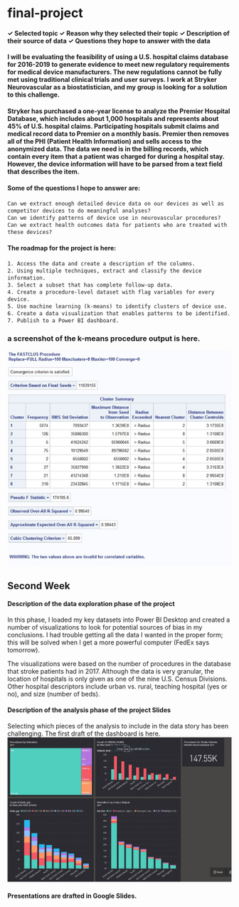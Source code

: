 # final-project
#### ✓ Selected topic ✓ Reason why they selected their topic ✓ Description of their source of data ✓ Questions they hope to answer with the data

#### I will be evaluating the feasibility of using a U.S. hospital claims database for 2016-2019 to generate evidence to meet new regulatory requirements for medical device manufacturers. The new regulations cannot be fully met using traditional clinical trials and user surveys. I work at Stryker Neurovascular as a biostatistician, and my group is looking for a solution to this challenge.  

#### Stryker has purchased a one-year license to analyze the Premier Hospital Database, which includes about 1,000 hospitals and represents about 45% of U.S. hospital claims. Participating hospitals submit claims and medical record data to Premier on a monthly basis.  Premier then removes all of the PHI (Patient Health Information) and sells access to the anonymized data.  The data we need is in the billing records, which contain every item that a patient was charged for during a hospital stay.  However, the device information will have to be parsed from a text field that describes the item.

#### Some of the questions I hope to answer are:
    Can we extract enough detailed device data on our devices as well as competitor devices to do meaningful analyses?
    Can we identify patterns of device use in neurovascular procedures?
    Can we extract health outcomes data for patients who are treated with these devices?
    
#### The roadmap for the project is here: 
    1. Access the data and create a description of the columns.
    2. Using multiple techniques, extract and classify the device information.
    3. Select a subset that has complete follow-up data.
    4. Create a procedure-level dataset with flag variables for every device.
    5. Use machine learning (k-means) to identify clusters of device use.
    6. Create a data visualization that enables patterns to be identified.
    7. Publish to a Power BI dashboard.

### a screenshot of the k-means procedure output is here.
![k-means](/fastclus_brands.JPG)

## Second Week
#### Description of the data exploration phase of the project
In this phase, I loaded my key datasets into Power BI Desktop and created a number of visualizations to look for potential sources of bias in my conclusions.  I had trouble getting all the data I wanted in the proper form; this will be solved when I get a more powerful computer (FedEx says tomorrow).

The visualizations were based on the number of procedures in the database that stroke patients had in 2017.  Although the data is very granular, the location of hospitals is only given as one of the nine U.S. Census Divisions.  Other hospital descriptors include urban vs. rural, teaching hospital (yes or no), and size (number of beds).

#### Description of the analysis phase of the project Slides 
Selecting which pieces of the analysis to include in the data story has been challenging.  The first draft of the dashboard is here.
![draft dashboard](/draft_dashboard_for_mod2.JPG)

#### Presentations are drafted in Google Slides.